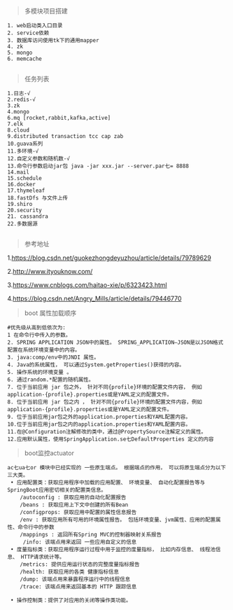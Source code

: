 >多模块项目搭建 
```
1. web启动类入口目录
2. service依赖
3. 数据库访问使用tk下的通用mapper
4. zk
5. mongo
6. memcache


```


>任务列表
```
1.日志-√
2.redis-√
3.zk
4.mongo
6.mq [rocket,rabbit,kafka,active]
7.elk
8.cloud
9.distributed transaction tcc cap zab
10.guava系列
11.多环境-√
12.自定义参数和随机数-√
13.命令行参数启动jar包 java -jar xxx.jar --server.par七= 8888
14.mail
15.schedule
16.docker
17.thymeleaf
18.fastDfs 与文件上传
19.shiro
20.security
21. cassandra
22.多数据源


```

>参考地址

1.https://blog.csdn.net/guokezhongdeyuzhou/article/details/79789629

2.http://www.ityouknow.com/ 

3.https://www.cnblogs.com/haitao-xie/p/6323423.html

4.https://blog.csdn.net/Angry_Mills/article/details/79446770


>boot 属性加载顺序
```
#优先级从高到低依次为:
1 在命令行中传入的参数。
2. SPRING APPLICATION JSON中的属性。 SPRING_APPLICATION—JSON是以JSON格式配置在系统环境变量中的内容。
3. java:comp/env中的JNDI 属性。
4. Java的系统属性， 可以通过System.getProperties()获得的内容。
5. 操作系统的环境变量 。
6. 通过random.*配置的随机属性。
7. 位于当前应用 jar 包之外， 针对不同{profile}环境的配置文件内容， 例如application-{profile}.properties或是YAML定义的配置文件。
8. 位于当前应用 jar 包之内 ， 针对不同{profile}环境的配置文件内容，例如application-{profile}.properties或是YAML定义的配置文件。
9. 位于当前应用jar包之外的application.properties和YAML配置内容。
10.位于当前应用jar包之内的application.properties和YAML配置内容。
11.在@Configuration注解修改的类中，通过@PropertySource注解定义的属性。
12.应用默认属性，使用SpringApplication.se七DefaultProperties 定义的内容

```
>boot监控actuator
```
ac七ua七or 模块中已经实现的 一些原生端点。 根据端点的作用， 可以将原生端点分为以下三大类。
 • 应用配置类：获取应用程序中加载的应用配置、 环境变量、 自动化配置报告等与 SpringBoot应用密切相关的配置类信息。
    /autoconfig : 获取应用的自动化配置报告
    /beans : 获取应用上下文中创建的所有Bean
    /configprops: 获取应用中配置的属性信息报告
    /env : 获取应用所有可用的环境属性报告。 包括环境变量、jvm属性、应用的配置属性、命令行中的参数
    /mappings : 返回所有Spring MVC的控制器映射关系报告
     /info: 该端点用来返回 一些应用自定义的信息
 • 度量指标类：获取应用程序运行过程中用于监控的度量指标， 比如内存信息、 线程池信息、 HTTP请求统计等。
    /metrics: 提供应用运行状态的完整度量指标报告
    /health: 获取应用的各类 健康指标信息
    /dump: 该端点用来暴露程序运行中的线程信息
    /trace: 该端点用来返回基本的 HTTP 跟踪信息
     
 • 操作控制类：提供了对应用的关闭等操作类功能。
 
```